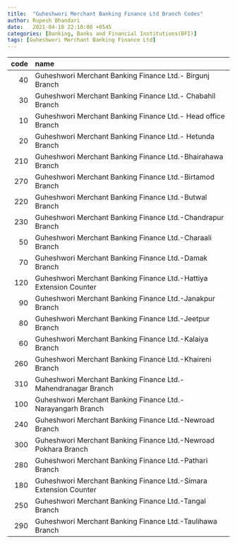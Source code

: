 ```yaml
---
title:  "Guheshwori Merchant Banking Finance Ltd Branch Codes"
author: Rupesh Bhandari
date:   2021-04-18 22:10:00 +0545
categories: [Banking, Banks and Financial Institutions(BFI)]
tags: [Guheshwori Merchant Banking Finance Ltd]
---
```


|   code | name                                                               |
|-------:|:-------------------------------------------------------------------|
|     40 | Guheshwori Merchant Banking Finance Ltd.- Birgunj Branch           |
|     30 | Guheshwori Merchant Banking Finance Ltd.- Chabahil Branch          |
|     10 | Guheshwori Merchant Banking Finance Ltd.- Head office Branch       |
|     20 | Guheshwori Merchant Banking Finance Ltd.- Hetunda Branch           |
|    210 | Guheshwori Merchant Banking Finance Ltd.-Bhairahawa Branch         |
|    270 | Guheshwori Merchant Banking Finance Ltd.-Birtamod Branch           |
|    220 | Guheshwori Merchant Banking Finance Ltd.-Butwal Branch             |
|    230 | Guheshwori Merchant Banking Finance Ltd.-Chandrapur Branch         |
|     50 | Guheshwori Merchant Banking Finance Ltd.-Charaali Branch           |
|     70 | Guheshwori Merchant Banking Finance Ltd.-Damak Branch              |
|    120 | Guheshwori Merchant Banking Finance Ltd.-Hattiya Extension Counter |
|     90 | Guheshwori Merchant Banking Finance Ltd.-Janakpur Branch           |
|     80 | Guheshwori Merchant Banking Finance Ltd.-Jeetpur Branch            |
|     60 | Guheshwori Merchant Banking Finance Ltd.-Kalaiya Branch            |
|    260 | Guheshwori Merchant Banking Finance Ltd.-Khaireni Branch           |
|    310 | Guheshwori Merchant Banking Finance Ltd.-Mahendranagar Branch      |
|    100 | Guheshwori Merchant Banking Finance Ltd.-Narayangarh Branch        |
|    240 | Guheshwori Merchant Banking Finance Ltd.-Newroad Branch            |
|    300 | Guheshwori Merchant Banking Finance Ltd.-Newroad Pokhara Branch    |
|    280 | Guheshwori Merchant Banking Finance Ltd.-Pathari Branch            |
|    180 | Guheshwori Merchant Banking Finance Ltd.-Simara Extension Counter  |
|    250 | Guheshwori Merchant Banking Finance Ltd.-Tangal Branch             |
|    290 | Guheshwori Merchant Banking Finance Ltd.-Taulihawa Branch          |